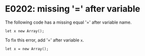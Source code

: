 # E0202: missing '=' after variable

The following code has a missing equal '=' after variable name.

    let x new Array();

To fix this error, add '=' after variable `x`.

    let x = new Array();
